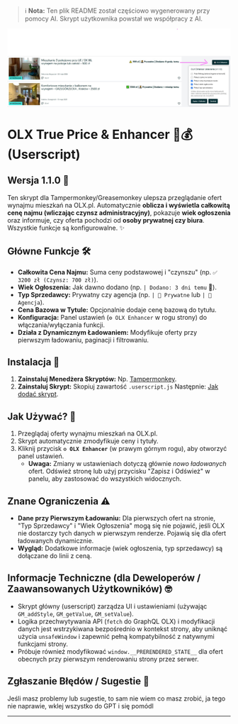 > ℹ️ **Nota:** Ten plik README został częściowo wygenerowany przy pomocy AI. Skrypt użytkownika powstał we współpracy z AI.


![Podgląd działania skryptu](Preview.jpg)

# OLX True Price & Enhancer 🏡💰 (Userscript)

## Wersja 1.1.0 🚀

Ten skrypt dla Tampermonkey/Greasemonkey ulepsza przeglądanie ofert wynajmu mieszkań na OLX.pl. Automatycznie **oblicza i wyświetla całkowitą cenę najmu (wliczając czynsz administracyjny)**, pokazuje **wiek ogłoszenia** oraz informuje, czy oferta pochodzi od **osoby prywatnej czy biura**. Wszystkie funkcje są konfigurowalne. ✨

## Główne Funkcje 🛠️

*   **Całkowita Cena Najmu:** Suma ceny podstawowej i "czynszu" (np. `✅ 3200 zł (Czynsz: 700 zł)`).
*   **Wiek Ogłoszenia:** Jak dawno dodano (np. `| Dodano: 3 dni temu` 📅).
*   **Typ Sprzedawcy:** Prywatny czy agencja (np. `| 🤵 Prywatne` lub `| 🏢 Agencja`).
*   **Cena Bazowa w Tytule:** Opcjonalnie dodaje cenę bazową do tytułu.
*   **Konfiguracja:** Panel ustawień (`⚙️ OLX Enhancer` w rogu strony) do włączania/wyłączania funkcji.
*   **Działa z Dynamicznym Ładowaniem:** Modyfikuje oferty przy pierwszym ładowaniu, paginacji i filtrowaniu.

## Instalacja 💾

1.  **Zainstaluj Menedżera Skryptów:** Np. [Tampermonkey](https://www.tampermonkey.net/).
2.  **Zainstaluj Skrypt:** Skopiuj zawartość `.userscript.js` Następnie: [Jak dodać skrypt](https://www.youtube.com/watch?v=8tyjJD65zws/).

## Jak Używać? 🧐

1.  Przeglądaj oferty wynajmu mieszkań na OLX.pl.
2.  Skrypt automatycznie zmodyfikuje ceny i tytuły.
3.  Kliknij przycisk **`⚙️ OLX Enhancer`** (w prawym górnym rogu), aby otworzyć panel ustawień.
    *   **Uwaga:** Zmiany w ustawieniach dotyczą głównie *nowo ładowanych* ofert. Odśwież stronę lub użyj przycisku "Zapisz i Odśwież" w panelu, aby zastosować do wszystkich widocznych.

## Znane Ograniczenia ⚠️

*   **Dane przy Pierwszym Ładowaniu:** Dla pierwszych ofert na stronie, "Typ Sprzedawcy" i "Wiek Ogłoszenia" mogą się nie pojawić, jeśli OLX nie dostarczy tych danych w pierwszym renderze. Pojawią się dla ofert ładowanych dynamicznie.
*   **Wygląd:** Dodatkowe informacje (wiek ogłoszenia, typ sprzedawcy) są dołączane do linii z ceną.

## Informacje Techniczne (dla Deweloperów / Zaawansowanych Użytkowników) 🤓

*   Skrypt główny (userscript) zarządza UI i ustawieniami (używając `GM_addStyle`, `GM_getValue`, `GM_setValue`).
*   Logika przechwytywania API (`fetch` do GraphQL OLX) i modyfikacji danych jest wstrzykiwana bezpośrednio w kontekst strony, aby uniknąć użycia `unsafeWindow` i zapewnić pełną kompatybilność z natywnymi funkcjami strony.
*   Próbuje również modyfikować `window.__PRERENDERED_STATE__` dla ofert obecnych przy pierwszym renderowaniu strony przez serwer.

## Zgłaszanie Błędów / Sugestie 🐞

Jeśli masz problemy lub sugestie, to sam nie wiem co masz zrobić, ja tego nie naprawie, wklej wszystko do GPT i się pomódl

---
